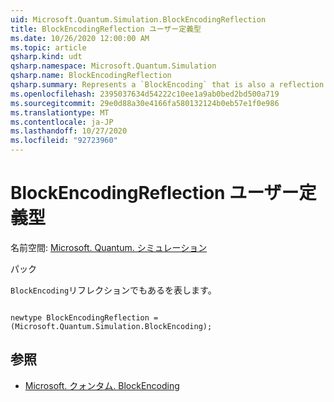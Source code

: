 ```yaml
---
uid: Microsoft.Quantum.Simulation.BlockEncodingReflection
title: BlockEncodingReflection ユーザー定義型
ms.date: 10/26/2020 12:00:00 AM
ms.topic: article
qsharp.kind: udt
qsharp.namespace: Microsoft.Quantum.Simulation
qsharp.name: BlockEncodingReflection
qsharp.summary: Represents a `BlockEncoding` that is also a reflection.
ms.openlocfilehash: 2395037634d54222c10ee1a9ab0bed2bd500a719
ms.sourcegitcommit: 29e0d88a30e4166fa580132124b0eb57e1f0e986
ms.translationtype: MT
ms.contentlocale: ja-JP
ms.lasthandoff: 10/27/2020
ms.locfileid: "92723960"
---
```

# <a name="blockencodingreflection-user-defined-type"></a>BlockEncodingReflection ユーザー定義型

名前空間: [Microsoft. Quantum. シミュレーション](xref:Microsoft.Quantum.Simulation)

パック [](https://nuget.org/packages/)


`BlockEncoding`リフレクションでもあるを表します。

```qsharp

newtype BlockEncodingReflection = (Microsoft.Quantum.Simulation.BlockEncoding);
```



## <a name="see-also"></a>参照

- [Microsoft. クォンタム. BlockEncoding](xref:Microsoft.Quantum.Simulation.BlockEncoding)